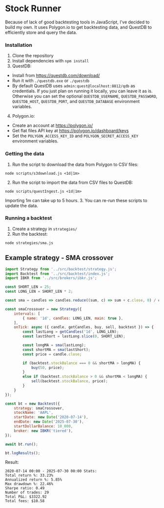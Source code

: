 # Stock Runner
Because of lack of good backtesting tools in JavaScript, I've decided to build my own.
It uses Polygon.io to get backtesting data, and QuestDB to efficiently store and query the data.

### Installation
1. Clone the repository
2. Install dependencies with `npm install`
3. QuestDB:
- Install from https://questdb.com/download/
- Run it with `./questdb.exe` or `./questdb`
- By default QuestDB uses `admin:quest@localhost:8812/qdb` as credentials. If you just plan on running it locally, you can leave it as is. Otherwise you can set the optional `QUESTDB_USERNAME`, `QUESTDB_PASSWORD`, `QUESTDB_HOST`, `QUESTDB_PORT`, and `QUESTDB_DATABASE` environment variables.
4. Polygon.io:
- Create an account at https://polygon.io/
- Get flat files API key at https://polygon.io/dashboard/keys
- Set the `POLYGON_ACCESS_KEY_ID` and `POLYGON_SECRET_ACCESS_KEY` environment variables.

### Getting the data
1. Run the script to download the data from Polygon to CSV files:
```
node scripts/s3download.js <1d|1m>
```
2. Run the script to import the data from CSV files to QuestDB:
```
node scripts/questIngest.js <1d|1m>
```
Importing 1m can take up to 5 hours.
3. You can re-run these scripts to update the data.

### Running a backtest
1. Create a strategy in `strategies/`
2. Run the backtest:
```
node strategies/sma.js
```

## Example strategy - SMA crossover
```js
import Strategy from '../src/backtest/strategy.js';
import Backtest from '../src/backtest/index.js';
import IBKR from '../src/brokers/ibkr.js';

const SHORT_LEN = 25;
const LONG_LEN = SHORT_LEN * 2;

const sma = candles => candles.reduce((sum, c) => sum + c.close, 0) / candles.length;

const smaCrossover = new Strategy({
    intervals: [
        { name: '1d', candles: LONG_LEN, main: true },
    ],
    onTick: async ({ candle, getCandles, buy, sell, backtest }) => {
        const lastLong = getCandles('1d', LONG_LEN);
        const lastShort = lastLong.slice(0, SHORT_LEN);

        const longMA = sma(lastLong);
        const shortMA = sma(lastShort);
        const price = candle.close;

        if (backtest.stockBalance === 0 && shortMA > longMA) {
            buy(50, price);
        }
        else if (backtest.stockBalance > 0 && shortMA < longMA) {
            sell(backtest.stockBalance, price);
        }
    }
});

const bt = new Backtest({
    strategy: smaCrossover,
    stockName: 'AAPL',
    startDate: new Date('2020-07-14'),
    endDate: new Date('2025-07-30'),
    startDollarBalance: 10_000,
    broker: new IBKR('tiered'),
});

await bt.run();

bt.logResults();
```
Result:
```
2020-07-14 00:00 - 2025-07-30 00:00 Stats:
Total return %: 33.23%
Annualized return %: 5.85%
Max drawdown %: 22.46%
Sharpe ratio: 0.49
Number of trades: 29
Total P&L: $3322.92
Total fees: $10.58
```